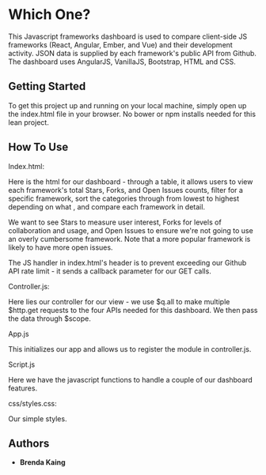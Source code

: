 
# Which One?

This Javascript frameworks dashboard is used to compare client-side JS frameworks (React, Angular, Ember, and Vue) and their development activity. JSON data is supplied by each framework's public API from Github. The dashboard uses AngularJS, VanillaJS, Bootstrap, HTML and CSS.

## Getting Started

To get this project up and running on your local machine, simply open up the index.html file in your browser. No bower or npm installs needed for this lean project.

## How To Use

Index.html:

Here is the html for our dashboard - through a table, it allows users to view each framework's total Stars, Forks, and Open Issues counts, filter for a specific framework, sort the categories through from lowest to highest depending on what , and compare each framework in detail.

We want to see Stars to measure user interest, Forks for levels of collaboration and usage, and Open Issues to ensure we're not going to use an overly cumbersome framework. Note that a more popular framework is likely to have more open issues.

The JS handler in index.html's header is to prevent exceeding our Github API rate limit - it sends a callback parameter for our GET calls.

Controller.js:

Here lies our controller for our view - we use $q.all to make multiple $http.get requests to the four APIs needed for this dashboard. We then pass the data through $scope.

App.js

This initializes our app and allows us to register the module in controller.js.

Script.js

Here we have the javascript functions to handle a couple of our dashboard features.

css/styles.css:

Our simple styles.

## Authors

* **Brenda Kaing**
